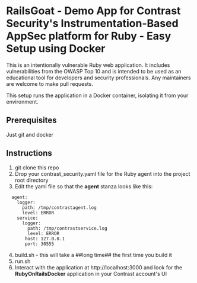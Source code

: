 RailsGoat - Demo App for Contrast Security's Instrumentation-Based AppSec platform for Ruby - Easy Setup using Docker
=========

This is an intentionally vulnerable Ruby web application. It includes vulnerabilities from the OWASP Top 10 and is intended to be used as an educational tool for developers and security professionals. Any maintainers are welcome to make pull requests.

This setup runs the application in a Docker container, isolating it from your environment.

## Prerequisites

Just git and docker

## Instructions
1. git clone this repo
2. Drop your contrast_security.yaml file for the Ruby agent into the project root directory
3. Edit the yaml file so that the **agent** stanza looks like this:

```
  agent: 
    logger:
      path: /tmp/contrastagent.log
      level: ERROR
    service: 
      logger: 
        path: /tmp/contrastservice.log
        level: ERROR
       host: 127.0.0.1
       port: 30555
```

4. build.sh - this will take a ##long time## the first time you build it
5. run.sh
6. Interact with the application at http://localhost:3000 and look for the **RubyOnRailsDocker** application in your Contrast account's UI

